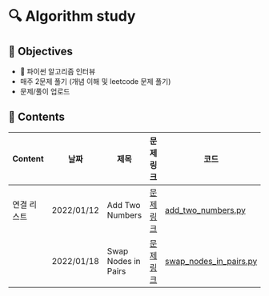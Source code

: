 # :mag: Algorithm study

## :dart: Objectives 
- 📙 파이썬 알고리즘 인터뷰
- 매주 2문제 풀기 (개념 이해 및 leetcode 문제 풀기)
- 문제/풀이 업로드

## :paperclip: Contents

| Content | 날짜  | 제목   | 문제 링크  | 코드   | 풀이   | 비고   |
| ------------ | ------------ | ------------ | ------------ | ------------ | ------------ | ------------ |
|연결 리스트 | 2022/01/12  | Add Two Numbers  | [문제 링크](https://leetcode.com/problems/add-two-numbers/) | [add_two_numbers.py](/LeetCode/add_two_numbers.py)|[풀이](/풀이/add_two_numbers)| 
| | 2022/01/18  | Swap Nodes in Pairs | [문제 링크](https://leetcode.com/problems/swap-nodes-in-pairs/) |[swap_nodes_in_pairs.py](/LeetCode/swap_nodes_in_pairs.py)|[풀이](풀이/swap_nodes_in_pairs)|

